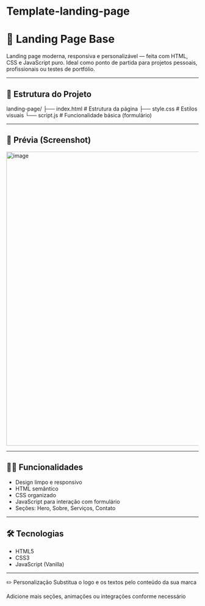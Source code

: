 # Template-landing-page
# 🚀 Landing Page Base

Landing page moderna, responsiva e personalizável — feita com HTML, CSS e JavaScript puro. Ideal como ponto de partida para projetos pessoais, profissionais ou testes de portfólio.

---

## 📂 Estrutura do Projeto
landing-page/
├── index.html # Estrutura da página
├── style.css # Estilos visuais
└── script.js # Funcionalidade básica (formulário)


---

## 📸 Prévia (Screenshot)

<img width="1456" height="770" alt="image" src="https://github.com/user-attachments/assets/cb8b4487-ff14-4e76-990b-c2b8c636694b" />
 <!-- Substituir por uma imagem da página se quiser -->

---

## 🧑‍💻 Funcionalidades

- Design limpo e responsivo
- HTML semântico
- CSS organizado
- JavaScript para interação com formulário
- Seções: Hero, Sobre, Serviços, Contato

---

## 🛠️ Tecnologias

- HTML5
- CSS3
- JavaScript (Vanilla)

---

✏️ Personalização
Substitua o logo e os textos pelo conteúdo da sua marca

Adicione mais seções, animações ou integrações conforme necessário
